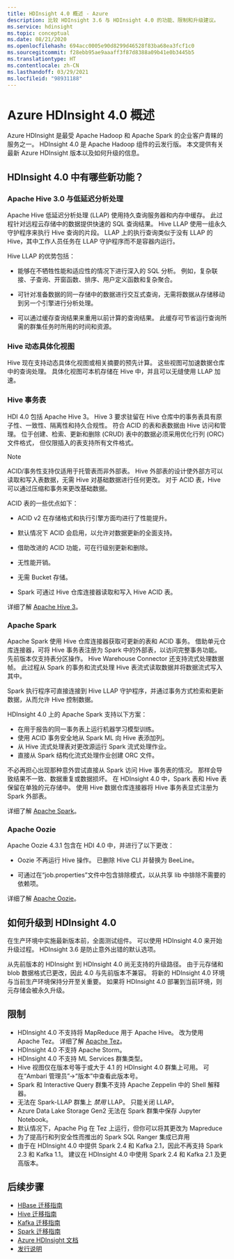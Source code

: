 ```yaml
---
title: HDInsight 4.0 概述 - Azure
description: 比较 HDInsight 3.6 与 HDInsight 4.0 的功能、限制和升级建议。
ms.service: hdinsight
ms.topic: conceptual
ms.date: 08/21/2020
ms.openlocfilehash: 694acc0005e90d8299d46528f83ba68ea3fcf1c0
ms.sourcegitcommit: f28ebb95ae9aaaff3f87d8388a09b41e0b3445b5
ms.translationtype: HT
ms.contentlocale: zh-CN
ms.lasthandoff: 03/29/2021
ms.locfileid: "98931188"
---
```

# <a name="azure-hdinsight-40-overview"></a>Azure HDInsight 4.0 概述

Azure HDInsight 是最受 Apache Hadoop 和 Apache Spark 的企业客户青睐的服务之一。 HDInsight 4.0 是 Apache Hadoop 组件的云发行版。 本文提供有关最新 Azure HDInsight 版本以及如何升级的信息。

## <a name="whats-new-in-hdinsight-40"></a>HDInsight 4.0 中有哪些新功能？

### <a name="apache-hive-30-and-low-latency-analytical-processing"></a>Apache Hive 3.0 与低延迟分析处理

Apache Hive 低延迟分析处理 (LLAP) 使用持久查询服务器和内存中缓存。 此过程针对远程云存储中的数据提供快速的 SQL 查询结果。 Hive LLAP 使用一组永久守护程序来执行 Hive 查询的片段。 LLAP 上的执行查询类似于没有 LLAP 的 Hive，其中工作人员任务在 LLAP 守护程序而不是容器内运行。

Hive LLAP 的优势包括：

* 能够在不牺牲性能和适应性的情况下进行深入的 SQL 分析。 例如，复杂联接、子查询、开窗函数、排序、用户定义函数和复杂聚合。

* 可针对准备数据的同一存储中的数据进行交互式查询，无需将数据从存储移动到另一个引擎进行分析处理。

* 可以通过缓存查询结果来重用以前计算的查询结果。 此缓存可节省运行查询所需的群集任务时所用的时间和资源。

### <a name="hive-dynamic-materialized-views"></a>Hive 动态具体化视图

Hive 现在支持动态具体化视图或相关摘要的预先计算。 这些视图可加速数据仓库中的查询处理。 具体化视图可本机存储在 Hive 中，并且可以无缝使用 LLAP 加速。

### <a name="hive-transactional-tables"></a>Hive 事务表

HDI 4.0 包括 Apache Hive 3。 Hive 3 要求驻留在 Hive 仓库中的事务表具有原子性、一致性、隔离性和持久合规性。 符合 ACID 的表和表数据由 Hive 访问和管理。 位于创建、检索、更新和删除 (CRUD) 表中的数据必须采用优化行列 (ORC) 文件格式， 但仅限插入的表支持所有文件格式。 

> [!Note]
> ACID/事务性支持仅适用于托管表而非外部表。 Hive 外部表的设计使外部方可以读取和写入表数据，无需 Hive 对基础数据进行任何更改。 对于 ACID 表，Hive 可以通过压缩和事务来更改基础数据。

ACID 表的一些优点如下：

* ACID v2 在存储格式和执行引擎方面均进行了性能提升。

* 默认情况下 ACID 会启用，以允许对数据更新的全面支持。

* 借助改进的 ACID 功能，可在行级别更新和删除。

* 无性能开销。

* 无需 Bucket 存储。

* Spark 可通过 Hive 仓库连接器读取和写入 Hive ACID 表。

详细了解 [Apache Hive 3](https://docs.hortonworks.com/HDPDocuments/HDP3/HDP-3.0.0/hive-overview/content/hive_whats_new_in_this_release_hive.html)。

### <a name="apache-spark"></a>Apache Spark

Apache Spark 使用 Hive 仓库连接器获取可更新的表和 ACID 事务。 借助单元仓库连接器，可将 Hive 事务表注册为 Spark 中的外部表，以访问完整事务功能。 先前版本仅支持表分区操作。 Hive Warehouse Connector 还支持流式处理数据帧。  此过程从 Spark 的事务和流式处理 Hive 表流式读取数据并将数据流式写入其中。

Spark 执行程序可直接连接到 Hive LLAP 守护程序，并通过事务方式检索和更新数据，从而允许 Hive 控制数据。

HDInsight 4.0 上的 Apache Spark 支持以下方案：

* 在用于报告的同一事务表上运行机器学习模型训练。
* 使用 ACID 事务安全地从 Spark ML 向 Hive 表添加列。
* 从 Hive 流式处理表对更改源运行 Spark 流式处理作业。
* 直接从 Spark 结构化流式处理作业创建 ORC 文件。

不必再担心出现那种意外尝试直接从 Spark 访问 Hive 事务表的情况。 那样会导致结果不一致、数据重复或数据损坏。 在 HDInsight 4.0 中，Spark 表和 Hive 表保留在单独的元存储中。 使用 Hive 数据仓库连接器将 Hive 事务表显式注册为 Spark 外部表。

详细了解 [Apache Spark](https://docs.hortonworks.com/HDPDocuments/HDP3/HDP-3.0.0/spark-overview/content/analyzing_data_with_apache_spark.html)。

### <a name="apache-oozie"></a>Apache Oozie

Apache Oozie 4.3.1 包含在 HDI 4.0 中，并进行了以下更改：

* Oozie 不再运行 Hive 操作。 已删除 Hive CLI 并替换为 BeeLine。

* 可通过在“job.properties”文件中包含排除模式，以从共享 lib 中排除不需要的依赖项。

详细了解 [Apache Oozie](https://docs.hortonworks.com/HDPDocuments/HDP3/HDP-3.0.0/release-notes/content/patch_oozie.html)。

## <a name="how-to-upgrade-to-hdinsight-40"></a>如何升级到 HDInsight 4.0

在生产环境中实施最新版本前，全面测试组件。 可以使用 HDInsight 4.0 来开始升级过程。 HDInsight 3.6 是防止意外出错的默认选项。

从先前版本的 HDInsight 到 HDInsight 4.0 尚无支持的升级路径。 由于元存储和 blob 数据格式已更改，因此 4.0 与先前版本不兼容。 将新的 HDInsight 4.0 环境与当前生产环境保持分开至关重要。 如果将 HDInsight 4.0 部署到当前环境，则元存储会被永久升级。  

## <a name="limitations"></a>限制

* HDInsight 4.0 不支持将 MapReduce 用于 Apache Hive。 改为使用 Apache Tez。 详细了解 [Apache Tez](https://tez.apache.org/)。
* HDInsight 4.0 不支持 Apache Storm。
* HDInsight 4.0 不支持 ML Services 群集类型。
* Hive 视图仅在版本号等于或大于 4.1 的 HDInsight 4.0 群集上可用。 可在“Ambari 管理员”->“版本”中查看此版本号。
* Spark 和 Interactive Query 群集不支持 Apache Zeppelin 中的 Shell 解释器。
* 无法在 Spark-LLAP 群集上 *禁用* LLAP。 只能关闭 LLAP。
* Azure Data Lake Storage Gen2 无法在 Spark 群集中保存 Jupyter Notebook。
* 默认情况下，Apache Pig 在 Tez 上运行，但你可以将其更改为 Mapreduce
* 为了提高行和列安全性而推出的 Spark SQL Ranger 集成已弃用
* 由于在 HDInsight 4.0 中提供 Spark 2.4 和 Kafka 2.1，因此不再支持 Spark 2.3 和 Kafka 1.1。 建议在 HDInsight 4.0 中使用 Spark 2.4 和 Kafka 2.1 及更高版本。

## <a name="next-steps"></a>后续步骤

* [HBase 迁移指南](./hbase/apache-hbase-migrate-new-version.md)
* [Hive 迁移指南](./interactive-query/apache-hive-migrate-workloads.md)
* [Kafka 迁移指南](./kafka/migrate-versions.md)
* [Spark 迁移指南](./spark/migrate-versions.md)
* [Azure HDInsight 文档](index.yml)
* [发行说明](hdinsight-release-notes.md)
